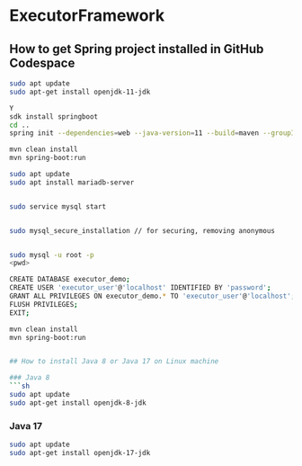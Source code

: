 # ExecutorFramework

## How to get Spring project installed in GitHub Codespace

```sh
sudo apt update
sudo apt-get install openjdk-11-jdk

Y
sdk install springboot
cd ..
spring init --dependencies=web --java-version=11 --build=maven --groupId=com.example --artifactId=executor-demo --name=ExecutorFramework ExecutorFramework 

mvn clean install
mvn spring-boot:run

sudo apt update
sudo apt install mariadb-server


sudo service mysql start


sudo mysql_secure_installation // for securing, removing anonymous 


sudo mysql -u root -p
<pwd>

CREATE DATABASE executor_demo;
CREATE USER 'executor_user'@'localhost' IDENTIFIED BY 'password';
GRANT ALL PRIVILEGES ON executor_demo.* TO 'executor_user'@'localhost';
FLUSH PRIVILEGES;
EXIT;

mvn clean install
mvn spring-boot:run


## How to install Java 8 or Java 17 on Linux machine

### Java 8
```sh
sudo apt update
sudo apt-get install openjdk-8-jdk
```

### Java 17
```sh
sudo apt update
sudo apt-get install openjdk-17-jdk
```